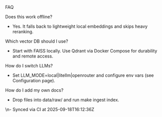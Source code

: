 FAQ

Does this work offline?
- Yes. It falls back to lightweight local embeddings and skips heavy reranking.

Which vector DB should I use?
- Start with FAISS locally. Use Qdrant via Docker Compose for durability and remote access.

How do I switch LLMs?
- Set LLM_MODE=local|litellm|openrouter and configure env vars (see Configuration page).

How do I add my own docs?
- Drop files into data/raw/ and run make ingest index.

\n- Synced via CI at 2025-09-18T16:12:36Z
